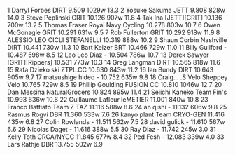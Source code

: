   1  Darryl Forbes  DIRT  9.509    1029w  13.3
  2  Yosuke Sakuma  JETT  9.808    828w  14.0
  3  Steve Peplinski  GRIT  10.126    907w  11.8
  4  Tak Ina  [JETT][GRIT]  10.136    700w  13.2
  5  Thomas Fraser  Royal Navy Cycling  10.278    803w  10.7
  6  Owen McGonagle  GRIT  10.291    631w  9.5
  7  Rob Fullerton  GRIT  10.292    918w  11.9
  8  ALESSIO LEO  CICLI STEFANELLI  10.319    888w  10.2
  9  Shaun Corbin Nashville  DIRT  10.441    730w  11.3
 10  Bart Keizer  BRT  10.466    729w  11.0
 11  Billy Guilford  -  10.487    598w  8.5
 12  Leo Leo Diaz  -  10.504    786w  10.7
 13  Derek Sawyer  [GRIT][Rippers]  10.531    773w  10.3
 14  Greg Langman  DIRT  10.565    818w  11.6
 15  Rafa Dzieko  ski ZTPL.CC  10.630    843w  11.2
 16  Ian Bundy  DIRT  10.643    905w  9.7
 17  matsushige hideo  -  10.752    635w  9.8
 18  Craig... .S Velo  Sheppey Velo  10.765    729w  8.5
 19  Phillip Goulding  FUSION CC  10.810    1046w  12.7
 20  Dan Messina  NaturalGrocers  10.824    895w  11.4
 21  Seiichi Kaneko  Team Fin's  10.993    636w  10.6
 22  Guillaume Lafleur  leMETIER  11.001    840w  10.8
 23  Franco Battiato  Team Z TAZ  11.116    588w  8.6
 24  an qishi  -  11.132    606w  9.8
 25  Rasmus Rogvi  DBR  11.360    533w  7.6
 26  kanyo plant  Team CRYO-GEN  11.416    435w  6.8
 27  Colin Rowlands  -  11.511    562w  7.5
 28  david gulick  -  11.610    567w  6.6
 29  Nicolas Daget  -  11.616    388w  5.5
 30  Ray Diaz  -  11.742    245w  3.0
 31  Kelly Toth  CRCA/NYCC  11.845    677w  8.4
 32  Ped Fesh  -  12.083    339w  4.0
 33  Lars Rathje  DBR  13.755    502w  6.9
